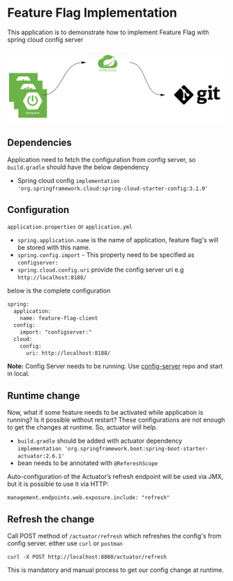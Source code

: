 # Feature Flag Implementation

This application is to demonstrate how to implement Feature Flag with spring cloud config server

![feature-flag-architecture](cloud_config_arch.png)
## Dependencies
Application need to fetch the configuration from config server, so `build.gradle` should have the below dependency
* Spring cloud config `implementation 'org.springframework.cloud:spring-cloud-starter-config:3.1.0'`
## Configuration
`application.properties` or `application.yml`

* `spring.application.name` is the name of application, feature flag's will be stored with this name.
* `spring.config.import` - This property need to be specified as `configserver:`
* `spring.cloud.config.uri` provide the config server uri e.g `http://localhost:8188/`

below is the complete configuration
~~~
spring:
  application:
    name: feature-flag-client
  config:
    import: "configserver:"
  cloud:
    config:
      uri: http://localhost:8188/
~~~
**Note:**  Config Server needs to be running. Use [config-server](/config-server) repo and start in local. 

## Runtime change
Now, what if some feature needs to be activated while application is running? Is it possible without restart?
These configurations are not enough to get the changes at runtime. So, actuator will help.

- `build.gradle` should be added with actuator dependency `implementation 'org.springframework.boot:spring-boot-starter-actuator:2.6.1'`
- bean needs to be annotated with `@RefereshScope`

Auto-configuration of the Actuator’s refresh endpoint will be used via JMX, but it is possible to use it via HTTP:
~~~
management.endpoints.web.exposure.include: "refresh"
~~~


## Refresh the change

Call POST method of `/actuator/refresh` which refreshes the config's from config server.
either use `curl` or `postman`
~~~ 
curl -X POST http://localhost:8080/actuator/refresh
~~~
This is mandatory and manual process to get our config change at runtime. 
